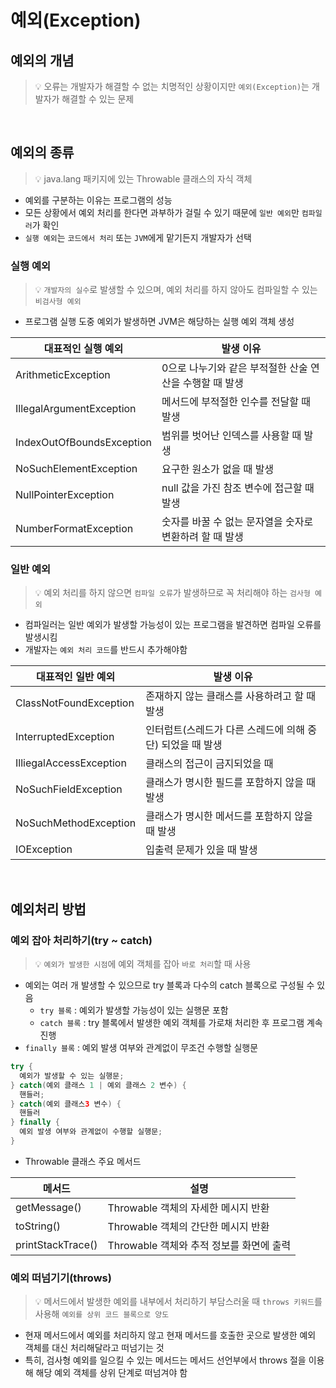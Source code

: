 # 예외(Exception)

## 예외의 개념

> 💡 오류는 개발자가 해결할 수 없는 치명적인 상황이지만 `예외(Exception)`는 개발자가 해결할 수 있는 문제

<br />

## 예외의 종류

> 💡 java.lang 패키지에 있는 Throwable 클래스의 자식 객체

- 예외를 구분하는 이유는 프로그램의 성능
- 모든 상황에서 예외 처리를 한다면 과부하가 걸릴 수 있기 때문에 `일반 예외`만 `컴파일러`가 확인
- `실행 예외`는 `코드에서 처리` 또는 `JVM`에게 맡기든지 개발자가 선택

### 실행 예외

> 💡 `개발자의 실수`로 발생할 수 있으며, 예외 처리를 하지 않아도 컴파일할 수 있는 `비검사형 예외`

- 프로그램 실행 도중 예외가 발생하면 JVM은 해당하는 실행 예외 객체 생성

| 대표적인 실행 예외 | 발생 이유 |
| ----- | ----- |
| ArithmeticException | 0으로 나누기와 같은 부적절한 산술 연산을 수행할 때 발생 |
| IllegalArgumentException | 메서드에 부적절한 인수를 전달할 때 발생 |
| IndexOutOfBoundsException | 범위를 벗어난 인덱스를 사용할 때 발생 |
| NoSuchElementException | 요구한 원소가 없을 때 발생 |
| NullPointerException | null 값을 가진 참조 변수에 접근할 때 발생 |
| NumberFormatException | 숫자를 바꿀 수 없는 문자열을 숫자로 변환하려 할 때 발생 |


### 일반 예외

> 💡 예외 처리를 하지 않으면 `컴파일 오류`가 발생하므로 꼭 처리해야 하는 `검사형 예외`

- 컴파일러는 일반 예외가 발생할 가능성이 있는 프로그램을 발견하면 컴파일 오류를 발생시킴
- 개발자는 `예외 처리 코드`를 반드시 추가해야함

| 대표적인 일반 예외 | 발생 이유 |
| ----- | ----- |
| ClassNotFoundException | 존재하지 않는 클래스를 사용하려고 할 때 발생 |
| InterruptedException | 인터럽트(스레드가 다른 스레드에 의해 중단) 되었을 때 발생 |
| IlliegalAccessException | 클래스의 접근이 금지되었을 때 |
| NoSuchFieldException | 클래스가 명시한 필드를 포함하지 않을 때 발생 | 
| NoSuchMethodException | 클래스가 명시한 메서드를 포함하지 않을 때 발생 |
| IOException |  입출력 문제가 있을 때 발생 |

<br />

## 예외처리 방법

### 예외 잡아 처리하기(try ~ catch)

> 💡 `예외가 발생한 시점`에 예외 객체를 잡아 `바로 처리`할 때 사용

- 예외는 여러 개 발생할 수 있으므로 try 블록과 다수의 catch 블록으로 구성될 수 있음
  - `try 블록` : 예외가 발생할 가능성이 있는 실행문 포함
  - `catch 블록` : try 블록에서 발생한 예외 객체를 가로채 처리한 후 프로그램 계속 진행
- `finally 블록` : 예외 발생 여부와 관계없이 무조건 수행할 실행문 

```java
try {
  예외가 발생할 수 있는 실행문;
} catch(예외 클래스 1 | 예외 클래스 2 변수) {
  핸들러;
} catch(예외 클래스3 변수) {
  핸들러
} finally {
  예외 발생 여부와 관계없이 수행할 실행문;
}
```

- Throwable 클래스 주요 메서드

| 메서드 | 설명 |
| -- | -- |
| getMessage() | Throwable 객체의 자세한 메시지 반환 |
| toString() | Throwable 객체의 간단한 메시지 반환 |
| printStackTrace() | Throwable 객체와 추적 정보를 화면에 출력 |


### 예외 떠넘기기(throws)

> 💡 메서드에서 발생한 예외를 내부에서 처리하기 부담스러울 때 `throws 키워드`를 사용해 `예외를 상위 코드 블록으로 양도`

- 현재 메서드에서 예외를 처리하지 않고 현재 메서드를 호출한 곳으로 발생한 예외 객체를 대신 처리해달라고 떠넘기는 것
- 특히, 검사형 예외를 일으킬 수 있는 메서드는 메서드 선언부에서 throws 절을 이용해 해당 예외 객체를 상위 단계로 떠넘겨야 함